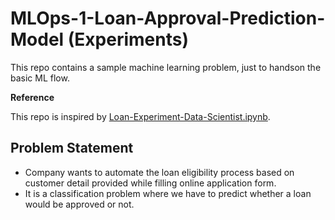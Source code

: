 # MLOps-1-Loan-Approval-Prediction-Model (Experiments)
This repo contains a sample machine learning problem, just to handson the basic ML flow. 

**Reference**

This repo is inspired by [Loan-Experiment-Data-Scientist.ipynb](https://github.com/manifoldailearning/Complete-MLOps-BootCamp/tree/main/Packaging-ML-Model/Experiments).

## Problem Statement
- Company wants to automate the loan eligibility process based on customer detail provided while filling online application form.
- It is a classification problem where we have to predict whether a loan would be approved or not.
